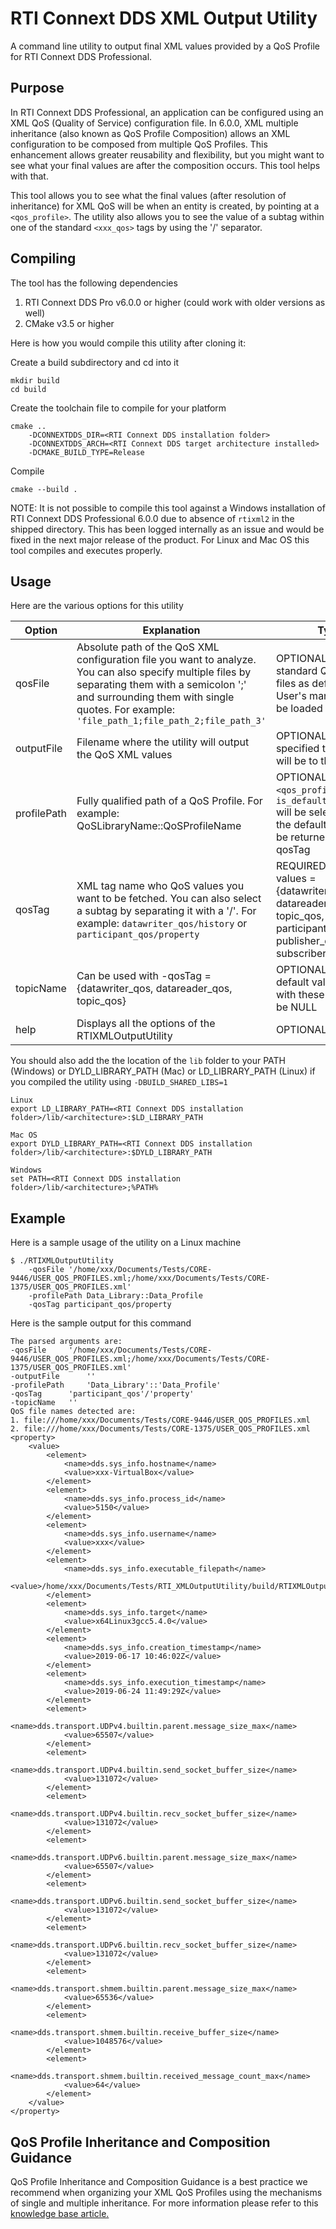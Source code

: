 # RTI Connext DDS XML Output Utility
A command line utility to output final XML values provided by a QoS Profile for RTI Connext DDS Professional.

## Purpose
In RTI Connext DDS Professional, an application can be configured using an XML QoS (Quality of Service) configuration file. In 6.0.0, XML multiple inheritance (also known as QoS Profile Composition) allows an XML configuration to be composed from multiple QoS Profiles. This enhancement allows greater reusability and flexibility, but you might want to see what your final values are after the composition occurs. This tool helps with that.

This tool allows you to see what the final values (after resolution of inheritance) for XML QoS will be when an entity is created, by pointing at a ``` <qos_profile> ```. The utility also allows you to see the value of a subtag within one of the standard ``` <xxx_qos> ``` tags by using the '/' separator.

## Compiling
The tool has the following dependencies
1. RTI Connext DDS Pro v6.0.0 or higher (could work with older versions as well)
2. CMake v3.5 or higher

Here is how you would compile this utility after cloning it:

Create a build subdirectory and cd into it
```
mkdir build
cd build
```
Create the toolchain file to compile for your platform
```
cmake .. 
    -DCONNEXTDDS_DIR=<RTI Connext DDS installation folder> 
    -DCONNEXTDDS_ARCH=<RTI Connext DDS target architecture installed>
    -DCMAKE_BUILD_TYPE=Release
```
Compile
```
cmake --build .
```
NOTE: It is not possible to compile this tool against a Windows installation of RTI Connext DDS Professional 6.0.0 due to absence of ``` rtixml2 ``` in the shipped directory. This has been logged internally as an issue and would be fixed in the next major release of the product. For Linux and Mac OS this tool compiles and executes properly.

## Usage
Here are the various options for this utility

| Option | Explanation | Type |
|--------------|---------------------------------------------------------------------------------------------------------------------------------------------------------------------------|------------------------------------------------------------------------------------------------------------------|
| qosFile | Absolute path of the QoS XML configuration file you want to analyze. You can also specify multiple files by separating them with a semicolon ';' and surrounding them with single quotes. For example: ``` 'file_path_1;file_path_2;file_path_3' ``` | OPTIONAL: The standard QoS XML files as defined in the User's manual will still be loaded |
| outputFile | Filename where the utility will output the QoS XML values | OPTIONAL: If not specified the output will be to the console |
| profilePath | Fully qualified path of a QoS Profile. For example: QoSLibraryName::QoSProfileName | OPTIONAL: The ``` <qos_profile>``` with ``` is_default_qos="true" ``` will be selected OR the default values will be returned for the -qosTag |
| qosTag | XML tag name who QoS values you want to be fetched. You can also select a subtag by separating it with a '/'. For example: ``` datawriter_qos/history ``` or ``` participant_qos/property ``` | REQUIRED: Allowed values = {datawriter_qos, datareader_qos, topic_qos, participant_qos, publisher_qos, subscriber_qos} |
| topicName | Can be used with -qosTag = {datawriter_qos, datareader_qos, topic_qos} | OPTIONAL: The default value used with these types will be NULL |
| help | Displays all the options of the RTIXMLOutputUtility | OPTIONAL |

You should also add the the location of the ``` lib ``` folder to your PATH (Windows) or DYLD_LIBRARY_PATH (Mac) or LD_LIBRARY_PATH (Linux) if you compiled the utility using ``` -DBUILD_SHARED_LIBS=1 ```

```
Linux
export LD_LIBRARY_PATH=<RTI Connext DDS installation folder>/lib/<architecture>:$LD_LIBRARY_PATH

Mac OS
export DYLD_LIBRARY_PATH=<RTI Connext DDS installation folder>/lib/<architecture>:$DYLD_LIBRARY_PATH

Windows
set PATH=<RTI Connext DDS installation folder>/lib/<architecture>;%PATH%
```

## Example
Here is a sample usage of the utility on a Linux machine
```
$ ./RTIXMLOutputUtility 
    -qosFile '/home/xxx/Documents/Tests/CORE-9446/USER_QOS_PROFILES.xml;/home/xxx/Documents/Tests/CORE-1375/USER_QOS_PROFILES.xml'
    -profilePath Data_Library::Data_Profile 
    -qosTag participant_qos/property
```
Here is the sample output for this command
```
The parsed arguments are: 
-qosFile 	 '/home/xxx/Documents/Tests/CORE-9446/USER_QOS_PROFILES.xml;/home/xxx/Documents/Tests/CORE-1375/USER_QOS_PROFILES.xml' 
-outputFile 	 '' 
-profilePath 	 'Data_Library'::'Data_Profile' 
-qosTag 	 'participant_qos'/'property' 
-topicName 	 '' 
QoS file names detected are: 
1. file:///home/xxx/Documents/Tests/CORE-9446/USER_QOS_PROFILES.xml 
2. file:///home/xxx/Documents/Tests/CORE-1375/USER_QOS_PROFILES.xml 
<property>
    <value>
        <element>
            <name>dds.sys_info.hostname</name>
            <value>xxx-VirtualBox</value>
        </element>
        <element>
            <name>dds.sys_info.process_id</name>
            <value>5150</value>
        </element>
        <element>
            <name>dds.sys_info.username</name>
            <value>xxx</value>
        </element>
        <element>
            <name>dds.sys_info.executable_filepath</name>
            <value>/home/xxx/Documents/Tests/RTI_XMLOutputUtility/build/RTIXMLOutputUtility</value>
        </element>
        <element>
            <name>dds.sys_info.target</name>
            <value>x64Linux3gcc5.4.0</value>
        </element>
        <element>
            <name>dds.sys_info.creation_timestamp</name>
            <value>2019-06-17 10:46:02Z</value>
        </element>
        <element>
            <name>dds.sys_info.execution_timestamp</name>
            <value>2019-06-24 11:49:29Z</value>
        </element>
        <element>
            <name>dds.transport.UDPv4.builtin.parent.message_size_max</name>
            <value>65507</value>
        </element>
        <element>
            <name>dds.transport.UDPv4.builtin.send_socket_buffer_size</name>
            <value>131072</value>
        </element>
        <element>
            <name>dds.transport.UDPv4.builtin.recv_socket_buffer_size</name>
            <value>131072</value>
        </element>
        <element>
            <name>dds.transport.UDPv6.builtin.parent.message_size_max</name>
            <value>65507</value>
        </element>
        <element>
            <name>dds.transport.UDPv6.builtin.send_socket_buffer_size</name>
            <value>131072</value>
        </element>
        <element>
            <name>dds.transport.UDPv6.builtin.recv_socket_buffer_size</name>
            <value>131072</value>
        </element>
        <element>
            <name>dds.transport.shmem.builtin.parent.message_size_max</name>
            <value>65536</value>
        </element>
        <element>
            <name>dds.transport.shmem.builtin.receive_buffer_size</name>
            <value>1048576</value>
        </element>
        <element>
            <name>dds.transport.shmem.builtin.received_message_count_max</name>
            <value>64</value>
        </element>
    </value>
</property>
```

## QoS Profile Inheritance and Composition Guidance
QoS Profile Inheritance and Composition Guidance is a best practice we recommend when organizing your XML QoS Profiles using the mechanisms of single and multiple inheritance. For more information please refer to this [knowledge base article.](https://community.rti.com/best-practices/qos-profile-inheritance-and-composition-guidance "QoS Profile Inheritance and Composition Guidance")
